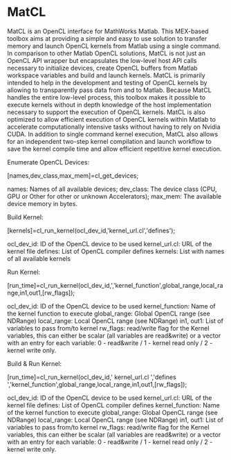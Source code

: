 # MatCL
MatCL is an OpenCL interface for MathWorks Matlab. This MEX-based toolbox aims at providing a simple and easy to use solution to transfer memory and launch OpenCL kernels from Matlab using a single command.
In comparison to other Matlab OpenCL solutions, MatCL is not just an OpenCL API wrapper but encapsulates the low-level host API calls necessary to initialize devices, create OpenCL buffers from Matlab workspace variables and build and launch kernels.
MatCL is primarily intended to help in the development and testing of OpenCL kernels by allowing to transparently pass data from and to Matlab. 
Because MatCL handles the entire low-level process, this toolbox makes it possible to execute kernels without in depth knowledge of the host implementation necessary to support the execution of OpenCL kernels.
MatCL is also optimized to allow efficient execution of OpenCL kernels within Matlab to accelerate computationally intensive tasks without having to rely on Nvidia CUDA. In addition to single command kernel execution, MatCL also allows for an independent two-step kernel compilation and launch workflow to save the kernel compile time and allow efficient repetitive kernel execution. 


Enumerate OpenCL Devices:

[names,dev_class,max_mem]=cl_get_devices;

names: Names of all available devices;
dev_class: The device class (CPU, GPU or Other for other or unknown Accelerators);
max_mem: The available device memory in bytes. 

Build Kernel:

[kernels]=cl_run_kernel(ocl_dev_id,'kernel_url.cl','defines');

ocl_dev_id: ID of the OpenCL device to be used
kernel_url.cl: URL of the kernel file
defines: List of OpenCL compiler defines
kernels: List with names of all available kernels

Run Kernel:

[run_time]=cl_run_kernel(ocl_dev_id,','kernel_function',global_range,local_range,in1,out1,[rw_flags]);

ocl_dev_id: ID of the OpenCL device to be used
kernel_function: Name of the kernel function to execute
global_range: Global OpenCL range (see NDRange)
local_range: Local OpenCL range (see NDRange)
in1, out1: List of variables to pass from/to kernel
rw_flags: read/write flag for the Kernel variables, this can either be scalar (all variables are read&write) or a vector with an entry for each variable: 0 - read&write / 1 - kernel read only / 2 - kernel write only.

Build & Run Kernel:

[run_time]=cl_run_kernel(ocl_dev_id,' kernel_url.cl ','defines ','kernel_function',global_range,local_range,in1,out1,[rw_flags]);

ocl_dev_id: ID of the OpenCL device to be used
kernel_url.cl: URL of the kernel file
defines: List of OpenCL compiler defines
kernel_function: Name of the kernel function to execute
global_range: Global OpenCL range (see NDRange)
local_range: Local OpenCL range (see NDRange)
in1, out1: List of variables to pass from/to kernel
rw_flags: read/write flag for the Kernel variables, this can either be scalar (all variables are read&write) or a vector with an entry for each variable: 0 - read&write / 1 - kernel read only / 2 - kernel write only.

